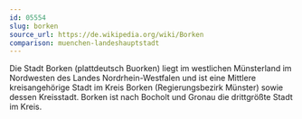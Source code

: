 ```yaml
---
id: 05554
slug: borken
source_url: https://de.wikipedia.org/wiki/Borken
comparison: muenchen-landeshauptstadt
---
```


Die Stadt Borken (plattdeutsch Buorken) liegt im westlichen Münsterland im Nordwesten des Landes Nordrhein-Westfalen und ist eine Mittlere kreisangehörige Stadt im Kreis Borken (Regierungsbezirk Münster) sowie dessen Kreisstadt. Borken ist nach Bocholt und Gronau die drittgrößte Stadt im Kreis.
